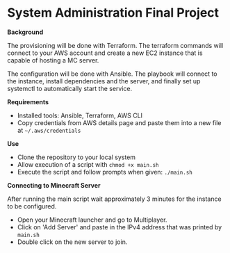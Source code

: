 # System Administration Final Project

**Background**  
  
The provisioning will be done with Terraform. The terraform commands will connect to your AWS account and create a new EC2 instance that is capable of hosting a MC server.  
  
The configuration will be done with Ansible. The playbook will connect to the instance, install dependencies and the server, and finally set up systemctl to automatically start the service.   
  

**Requirements**  
  
- Installed tools: Ansible, Terraform, AWS CLI  
- Copy credentials from AWS details page and paste them into a new file at `~/.aws/credentials`

**Use**  

- Clone the repository to your local system  
- Allow execution of a script with `chmod +x main.sh`  
- Execute the script and follow prompts when given: `./main.sh`  
  
**Connecting to Minecraft Server**  

After running the main script wait approximately 3 minutes for the instance to be configured.  
- Open your Minecraft launcher and go to Multiplayer.  
- Click on 'Add Server' and paste in the IPv4 address that was printed by `main.sh`  
- Double click on the new server to join.  
